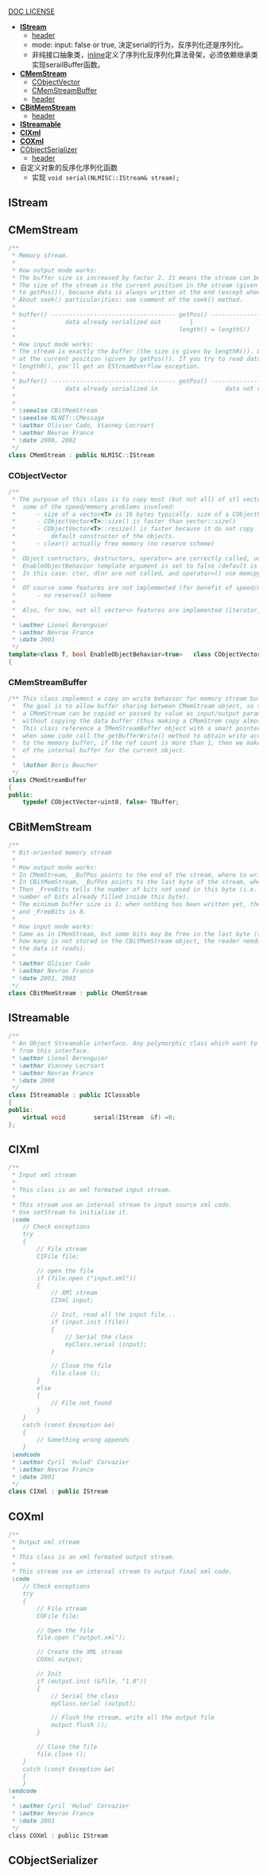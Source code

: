 [DOC LICENSE](https://github.com/bbqz007/zhelper-ryzom-server/blob/master/LICENSE)
* [**IStream**](#IStream)
	- [header](https://github.com/ryzom/ryzomcore/blob/ryzomclassic-develop/nel/include/nel/misc/stream.h)
	- mode: input: false or true, 决定serial的行为，反序列化还是序列化。
	- 非纯接口抽象类，[inline](https://github.com/ryzom/ryzomcore/blob/ryzomclassic-develop/nel/include/nel/misc/stream_inline.h)定义了序列化反序列化算法骨架，必须依赖继承类实现serailBuffer函数。
* [**CMemStream**](#CMemStream)
    - [CObjectVector](#CObjectVector)
    - [CMemStreamBuffer](#CMemStreamBuffer)
    - [header](https://github.com/ryzom/ryzomcore/blob/ryzomclassic-develop/nel/include/nel/misc/mem_stream.h)
* [**CBitMemStream**](#CBitMemStream)
	- [header](https://github.com/ryzom/ryzomcore/blob/ryzomclassic-develop/nel/include/nel/misc/bit_mem_stream.h)
* [**IStreamable**](#IStreamable)
* [**CIXml**](#CIXml)
* [**COXml**](#COXml)
* [CObjectSerializer](#CObjectSerializer)
	- [header](https://github.com/ryzom/ryzomcore/blob/ryzomclassic-develop/ryzom/common/src/game_share/object.h)
* 自定义对象的反序化序列化函数
	- 实现 ```void serial(NLMISC::IStream& stream);```
## IStream
## CMemStream
```c++
/**
 * Memory stream.
 *
 * How output mode works:
 * The buffer size is increased by factor 2. It means the stream can be smaller than the buffer size.
 * The size of the stream is the current position in the stream (given by lengthS() which is equal
 * to getPos()), because data is always written at the end (except when using poke()).
 * About seek() particularities: see comment of the seek() method.
 *
 * buffer() ----------------------------------- getPos() ---------------- size()
 *              data already serialized out        |
 *                                              length() = lengthS()
 *
 * How input mode works:
 * The stream is exactly the buffer (the size is given by lengthR()). Data is read inside the stream,
 * at the current position (given by getPos()). If you try to read data while getPos() is equal to
 * lengthR(), you'll get an EStreamOverflow exception.
 *
 * buffer() ----------------------------------- getPos() ------------------------- size()
 *              data already serialized in                   data not read yet      |
 *                                                                               length() = lengthR()
 *
 * \seealso CBitMemStream
 * \seealso NLNET::CMessage
 * \author Olivier Cado, Vianney Lecroart
 * \author Nevrax France
 * \date 2000, 2002
 */
class CMemStream : public NLMISC::IStream
```
### CObjectVector
```c++
/**
 * The purpose of this class is to copy most (but not all) of stl vector<> features, without
 *	some of the speed/memory problems involved:
 *		- size of a vector<T> is 16 bytes typically. size of a CObjectVector is 8 bytes (only a ptr and a size).
 *		- CObjectVector<T>::size() is faster than vector::size()
 *		- CObjectVector<T>::resize() is faster because it do not copy from a default value, it just call the
 *			default constructor of the objects.
 *		- clear() actually free memory (no reserve scheme)
 *
 *	Object contructors, destructors, operator= are correctly called, unless
 *	EnableObjectBehavior template argument is set to false (default is true)
 *	In this case: ctor, dtor are not called, and operator=() use memcpy.
 *
 *	Of course some features are not implemented (for benefit of speed/memory):
 *		- no reserve() scheme
 *
 *	Also, for now, not all vector<> features are implemented (iterator, erase etc...).
 *
 * \author Lionel Berenguier
 * \author Nevrax France
 * \date 2001
 */
template<class T, bool EnableObjectBehavior=true>	class CObjectVector
{
```
### CMemStreamBuffer
```c++
/** This class implement a copy on write behavior for memory stream buffer.
 *	The goal is to allow buffer sharing between CMemStream object, so that
 *	a CMemStream can be copied or passed by value as input/output parameter
 *	without copying the data buffer (thus making a CMemStrem copy almost free).
 *	This class reference a TMemStreamBuffer object with a smart pointer,
 *	when some code call the getBufferWrite() method to obtain write access
 *	to the memory buffer, if the ref count is more than 1, then we make a copy
 *	of the internal buffer for the current object.
 *
 *	\Author Boris Boucher
 */
class CMemStreamBuffer
{
public:
	typedef CObjectVector<uint8, false>	TBuffer;
```
## CBitMemStream
```c++
/**
 * Bit-oriented memory stream
 *
 * How output mode works:
 * In CMemStream, _BufPos points to the end of the stream, where to write new data.
 * In CBitMemStream, _BufPos points to the last byte of the stream, where to write new data.
 * Then _FreeBits tells the number of bits not used in this byte (i.e. (8-_FreeBits) is the
 * number of bits already filled inside this byte).
 * The minimum buffer size is 1: when nothing has been written yet, the position is at beginning
 * and _FreeBits is 8.
 *
 * How input mode works:
 * Same as in CMemStream, but some bits may be free in the last byte (the information about
 * how many is not stored in the CBitMemStream object, the reader needs to know the format of
 * the data it reads).
 *
 * \author Olivier Cado
 * \author Nevrax France
 * \date 2001, 2003
 */
class CBitMemStream : public CMemStream
```
## IStreamable
```c++
/**
 * An Object Streamable interface. Any polymorphic class which want to use serial() in a polymorphic way, must derive
 * from this interface.
 * \author Lionel Berenguier
 * \author Vianney Lecroart
 * \author Nevrax France
 * \date 2000
 */
class IStreamable : public IClassable
{
public:
	virtual void		serial(IStream	&f) =0;
};
```
## CIXml
```c++
/**
 * Input xml stream
 *
 * This class is an xml formated input stream.
 *
 * This stream use an internal stream to input source xml code.
 * Use setStream to initialise it.
 \code
	// Check exceptions
	try
	{
		// File stream
		CIFile file;

		// open the file
		if (file.open ("input.xml"))
		{
			// XMl stream
			CIXml input;

			// Init, read all the input file...
			if (input.init (file))
			{
				// Serial the class
				myClass.serial (input);
			}

			// Close the file
			file.close ();
		}
		else
		{
			// File not found
		}
	}
	catch (const Exception &e)
	{
		// Something wrong appends
	}
 \endcode
 * \author Cyril 'Hulud' Corvazier
 * \author Nevrax France
 * \date 2001
 */
class CIXml : public IStream
```
## COXml
```c
/**
 * Output xml stream
 *
 * This class is an xml formated output stream.
 *
 * This stream use an internal stream to output final xml code.
 \code
	// Check exceptions
	try
	{
		// File stream
		COFile file;

		// Open the file
		file.open ("output.xml");

		// Create the XML stream
		COXml output;

		// Init
		if (output.init (&file, "1.0"))
		{
			// Serial the class
			myClass.serial (output);

			// Flush the stream, write all the output file
			output.flush ();
		}

		// Close the file
		file.close ();
	}
 	catch (const Exception &e)
	{
	}
\endcode
 *
 * \author Cyril 'Hulud' Corvazier
 * \author Nevrax France
 * \date 2001
 */
class COXml : public IStream
```
## CObjectSerializer
```c

```
